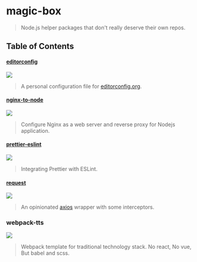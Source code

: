 # magic-box

> Node.js helper packages that don't really deserve their own repos.

## Table of Contents

#### [editorconfig](./packages/editorconfig)

[![](https://img.shields.io/badge/version-v1.0.0-brightgreen.svg)](./packages/editorconfig)

> A personal configuration file for [editorconfig.org](http://editorconfig.org).

#### [nginx-to-node](./packages/nginx-to-node)

[![](https://img.shields.io/badge/version-v0.1.3-brightgreen.svg)](./packages/nginx-to-node)

> Configure Nginx as a web server and reverse proxy for Nodejs application.

#### [prettier-eslint](./packages/prettier-eslint)

[![](https://img.shields.io/badge/version-v0.2.0-brightgreen.svg)](./packages/prettier-eslint)

> Integrating Prettier with ESLint.

#### [request](./packages/request)

[![](https://img.shields.io/badge/version-v0.1.2-brightgreen.svg)]()

> An opinionated [axios](https://github.com/axios/axios) wrapper with some interceptors.

### webpack-tts

[![](https://img.shields.io/badge/version-v1.0.0-brightgreen.svg)]()

> Webpack template for traditional technology stack. No react, No vue, But babel and scss.
